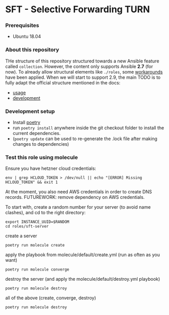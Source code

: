 SFT - Selective Forwarding TURN
===============================

### Prerequisites

* Ubuntu 18.04

### About this repository

THe structure of this repository structured towards a new Ansible feature called `collection`. However, the content
only supports Ansible __2.7__ (for now). To already allow structural elements like `./roles`, some
[workarounds](https://github.com/ansible/ansible/issues/16804) have been applied.
When we will start to support 2.9, the main TODO is to fully adapt the official structure mentioned in the docs:

* [usage](https://docs.ansible.com/ansible/2.9/user_guide/collections_using.html)
* [development](https://docs.ansible.com/ansible/2.9/dev_guide/developing_collections.html)


### Development setup

* Install [poetry](https://python-poetry.org/docs/)
* run `poetry install` anywhere inside the git checkout folder to install the current dependencies.
* (`poetry update` can be used to re-generate the .lock file after making changes to dependencies)

### Test this role using molecule

Ensure you have hetzner cloud credentials:

```
env | grep HCLOUD_TOKEN > /dev/null || echo "[ERROR] Missing HCLOUD_TOKEN" && exit 1
```

At the moment, you also need AWS credentials in order to create DNS records. FUTUREWORK: remove dependency on AWS credentials.

To start with, create a random number for your server (to avoid name clashes), and cd to the right directory:

```
export INSTANCE_UUID=$RANDOM
cd roles/sft-server
```

create a server

```
poetry run molecule create
```

apply the playbook from molecule/default/create.yml (run as often as you want)

```
poetry run molecule converge
```

destroy the server (and apply the molecule/default/destroy.yml playbook)

```
poetry run molecule destroy
```

all of the above (create, converge, destroy)

```
poetry run molecule destroy
```
